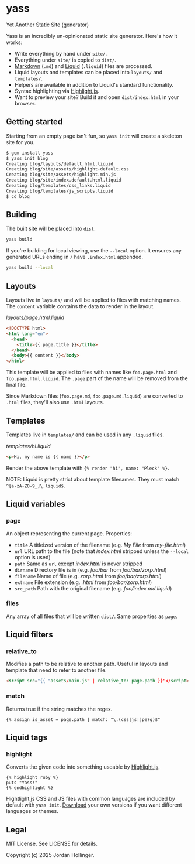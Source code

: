 # yass

Yet Another Static Site (generator)

Yass is an incredibly un-opinionated static site generator. Here's how it works:

* Write everything by hand under `site/`.
* Everything under `site/` is copied to `dist/`.
* [Markdown](https://commonmark.org/) (`.md`) and [Liquid](https://shopify.github.io/liquid/) (`.liquid`) files are processed.
* Liquid layouts and templates can be placed into `layouts/` and `templates/`.
* Helpers are available in addition to Liquid's standard functionality.
* Syntax highlighting via [Highlight.js](https://highlightjs.org/).
* Want to preview your site? Build it and open `dist/index.html` in your browser.

## Getting started

Starting from an empty page isn't fun, so `yass init` will create a skeleton site for you.

```bash
$ gem install yass
$ yass init blog
Creating blog/layouts/default.html.liquid
Creating blog/site/assets/highlight-default.css
Creating blog/site/assets/highlight.min.js
Creating blog/site/index.default.html.liquid
Creating blog/templates/css_links.liquid
Creating blog/templates/js_scripts.liquid
$ cd blog
```

## Building

The built site will be placed into `dist`.

```bash
yass build
```

If you're building for local viewing, use the `--local` option. It ensures any generated URLs ending in `/` have `.index.html` appended.

```bash
yass build --local
```

## Layouts

Layouts live in `layouts/` and will be applied to files with matching names. The `content` variable contains the data to render in the layout.

*layouts/page.html.liquid*

```html
<!DOCTYPE html>
<html lang="en">
  <head>
    <title>{{ page.title }}</title>
  </head>
  <body>{{ content }}</body>
</html>
```

This template will be applied to files with names like `foo.page.html` and `foo.page.html.liquid`. The `.page` part of the name will be removed from the final file.

Since Markdown files (`foo.page.md`, `foo.page.md.liquid`) are converted to `.html` files, they'll also use `.html` layouts.

## Templates

Templates live in `templates/` and can be used in any `.liquid` files.

*templates/hi.liquid*

```html
<p>Hi, my name is {{ name }}</p>
```

Render the above template with `{% render "hi", name: "Pleck" %}`.

NOTE: Liquid is pretty strict about template filenames. They must match `^[a-zA-Z0-9_]\.liquid$`.

## Liquid variables

### page

An object representing the current page. Properties:

* `title` A titleized version of the filename (e.g. *My File* from *my-file.html*)
* `url` URL path to the file (note that *index.html* stripped unless the `--local` option is used)
* `path` Same as `url` except *index.html* is never stripped
* `dirname` Directory file is in (e.g. *foo/bar* from *foo/bar/zorp.html*)
* `filename` Name of file (e.g. *zorp.html* from *foo/bar/zorp.html*)
* `extname` File extension (e.g. *.html* from *foo/bar/zorp.html*)
* `src_path` Path with the original filename (e.g. *foo/index.md.liquid*)

### files

Any array of all files that will be written `dist/`. Same properties as `page`.

## Liquid filters

### relative_to

Modifies a path to be relative to another path. Useful in layouts and template that need to refer to another file.

```html
<script src="{{ "assets/main.js" | relative_to: page.path }}"</script>
```

### match

Returns true if the string matches the regex.

```liquid
{% assign is_asset = page.path | match: "\.(css|js|jpe?g)$"
```

## Liquid tags

### highlight

Converts the given code into something useable by [Highlight.js](https://highlightjs.org/).

```liquid
{% highlight ruby %}
puts "Yass!"
{% endhighlight %}
```

Hightlight.js CSS and JS files with common languages are included by default with `yass init`. [Download](https://highlightjs.org/download) your own versions if you want different languages or themes.

## Legal

MIT License. See LICENSE for details.

Copyright (c) 2025 Jordan Hollinger.
